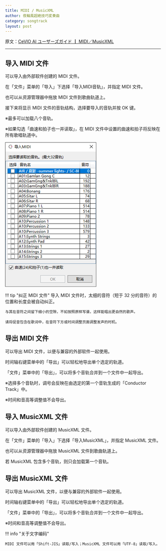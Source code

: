 ```yaml
---
title: MIDI / MusicXML
author: 夜輪風超絶技巧変奏曲
category: songtrack
layout: post
---
```

原文：[CeVIO AI ユーザーズガイド ┃ MIDI／MusicXML](https://cevio.jp/guide/cevio_ai/songtrack/fileimport/)

---

## 导入 MIDI 文件

可以导入由外部软件创建的 MIDI 文件。

在「文件」菜单的「导入」下选择「导入MIDI音轨」，并指定 MIDI 文件。

也可以从资源管理器中拖放 MIDI 文件到歌曲轨道上。

接下来将显示 MIDI 文件的音轨结构，选择要导入的音轨并按 OK 键。

※最多可以加载八个音轨。

※如果勾选「曲速和拍子也一并读取」，在 MIDI 文件中设置的曲速和拍子将反映在所有歌唱轨道中。

![import midi](images/fileimport_1.png)

!!! tip "纠正 MIDI 文件"
    导入 MIDI 文件时，太细的音符（短于 32 分的音符）的位置和长度会被自动纠正。

    与其在音符之间留下细小的空隙，不如按照原样写谱，这样能唱出更自然的歌声。

    请将促音包含在歌词中，在音符下方或时间调整页面调整发声的时机。

## 导出 MIDI 文件

可以导出 MIDI 文件，以便与兼容的外部软件一起使用。

时间轴右键菜单中的「导出」可以轻松地导出单个选定的轨道。

「文件」菜单中的「导出」，可以将多个音轨合并到一个文件中一起导出。

※选择多个音轨时，调号会反映在由选定的第一个音轨生成的「Conductor Track」中。

※时间和音高等调整值不会导出。

## 导入 MusicXML 文件

可以导入由外部软件创建的 MusicXML 文件。

在「文件」菜单的「导入」下选择「导入MusicXML」，并指定 MusicXML 文件。

也可以从资源管理器中拖放 MusicXML 文件到歌曲轨道上。

若 MusicXML 包含多个音轨，则只会加载第一个音轨。

## 导出 MusicXML 文件

可以导出 MusicXML 文件，以便与兼容的外部软件一起使用。

时间轴右键菜单中的「导出」可以轻松地导出单个选定的轨道。

「文件」菜单中的「导出」，可以将多个音轨合并到一个文件中一起导出。

※时间和音高等调整值不会导出。

!!! info "关于文字编码"

    MIDI 文件可以用「Shift-JIS」读取/写入；MusicXML 文件可以用「UTF-8」读取/写入。
